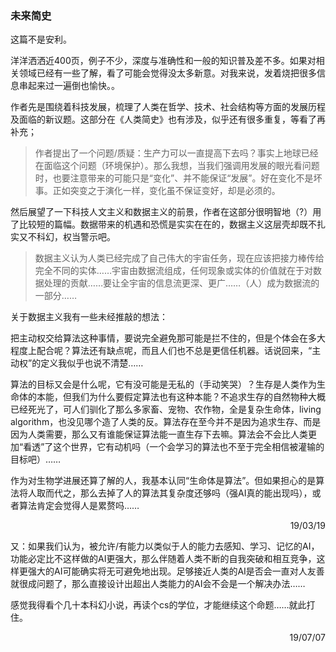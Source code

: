 ### 未来简史

这篇不是安利。

洋洋洒洒近400页，例子不少，深度与准确性和一般的知识普及差不多。如果对相关领域已经有一些了解，看了可能会觉得没太多新意。对我来说，发着烧把很多信息串起来过一遍倒也愉快。。

作者先是围绕着科技发展，梳理了人类在哲学、技术、社会结构等方面的发展历程及面临的新议题。这部分在《人类简史》也有涉及，似乎还有很多重复，等看了再补充；

>作者提出了一个问题/质疑：生产力可以一直提高下去吗？事实上地球已经在面临这个问题（环境保护）。那么我想，当我们强调用发展的眼光看问题时，也要注意带来的可能只是“变化”、并不能保证“发展”。好在变化不是坏事。正如突变之于演化一样，变化虽不保证变好，却是必须的。

然后展望了一下科技人文主义和数据主义的前景，作者在这部分很明智地（?）用了比较短的篇幅。数据带来的机遇和恐慌是实实在在的，数据主义这层壳却既不扎实又不科幻，权当警示吧。

>数据主义认为人类已经完成了自己伟大的宇宙任务，现在应该把接力棒传给完全不同的实体……宇宙由数据流组成，任何现象或实体的价值就在于对数据处理的贡献……要让全宇宙的信息流更深、更广……（人）成为数据流的一部分……

关于数据主义我有一些未经推敲的想法：

把主动权交给算法这种事情，要说完全避免那可能是拦不住的，但是个体会在多大程度上配合呢？算法还有缺点呢，而且人们也不总是更信任机器。话说回来，“主动权”的定义我似乎也说不清楚……

算法的目标又会是什么呢，它有没可能是无私的（手动笑哭）？生存是人类作为生命体的本能，但我们为什么要假定算法也有这种本能？不追求生存的自然物种大概已经死光了，可人们驯化了那么多家畜、宠物、农作物，全是复杂生命体，living algorithm，也没见哪个造了人类的反。算法存在至今并不是因为追求生存、而是因为人类需要，那么又有谁能保证算法能一直生存下去嘛。算法会不会比人类更加“看透”了这个世界，它有动机吗（一个会学习的算法也不至于完全相信被灌输的目标吧）……

作为对生物学进展还算了解的人，我基本认同“生命体是算法”。但如果担心的是算法将人取而代之，那么去掉了人的算法其复杂度还够吗（强AI真的能出现吗），或者算法肯定会觉得人是累赘吗……

<p align="right">19/03/19</p>

又：如果我们认为，被允许/有能力以类似于人的能力去感知、学习、记忆的AI，功能必定比不这样做的AI更强大，那么伴随着人类不断的自我突破和相互竞争，这样更强大的AI可能确实将无可避免地出现。足够接近人类的AI是否会一直对人友善就很成问题了，那么直接设计出超出人类能力的AI会不会是一个解决办法……

感觉我得看个几十本科幻小说，再读个cs的学位，才能继续这个命题……就此打住。

<p align="right">19/07/07</p>